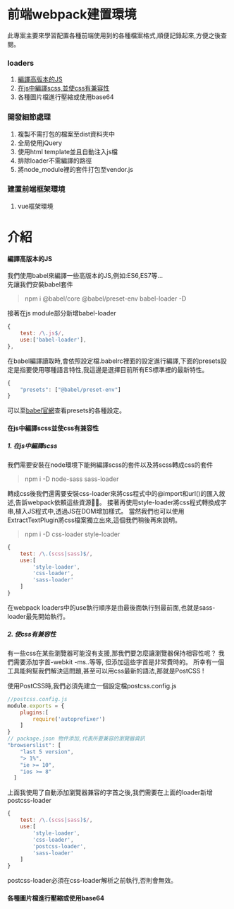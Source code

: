 # 前端webpack建置環境

此專案主要來學習配置各種前端使用到的各種檔案格式,順便記錄起來,方便之後查閱。

### loaders

1. [編譯高版本的JS](#編譯高版本的JS)
2. [在js中編譯scss,並使css有兼容性](#在js中編譯scss並使css有兼容性)
3. 各種圖片檔進行壓縮或使用base64

### 開發細節處理

1. 複製不需打包的檔案至dist資料夾中
2. 全局使用jQuery
3. 使用html template並且自動注入js檔
4. 排除loader不需編譯的路徑
5. 將node_module裡的套件打包至vendor.js

### 建置前端框架環境

1. vue框架環境


# 介紹

#### 編譯高版本的JS

我們使用babel來編譯一些高版本的JS,例如:ES6,ES7等...  
先讓我們安裝babel套件

> npm i @babel/core @babel/preset-env babel-loader -D

接著在js module部分新增babel-loader
```js
{
    test: /\.js$/,
    use:['babel-loader'],
},
```

在babel編譯讀取時,會依照設定檔.babelrc裡面的設定進行編譯,下面的presets設定是指要使用哪種語言特性,我這邊是選擇目前所有ES標準裡的最新特性。

```js
{
    "presets": ["@babel/preset-env"]
}
```

可以至[babel官網](https://babeljs.io/docs/en/presets?target="_blank")查看presets的各種設定。

#### 在js中編譯scss並使css有兼容性

##### 1. 在js中編譯scss
我們需要安裝在node環境下能夠編譯scss的套件以及將scss轉成css的套件

> npm i -D node-sass sass-loader

轉成css後我們還需要安裝css-loader來將css程式中的@import和url()的匯入敘述,告訴webpack依賴這些資源。
接著再使用style-loader將css程式轉換成字串,植入JS程式中,透過JS在DOM增加樣式。
當然我們也可以使用ExtractTextPlugin將css檔案獨立出來,這個我們稍後再來說明。

> npm i -D css-loader style-loader

```js
{
    test: /\.(scss|sass)$/,
    use:[
        'style-loader',
        'css-loader',
        'sass-loader'
    ]
}
```

在webpack loaders中的use執行順序是由最後面執行到最前面,也就是sass-loader最先開始執行。

##### 2. 使css有兼容性
有一些css在某些瀏覽器可能沒有支援,那我們要怎麼讓瀏覽器保持相容性呢？ 
我們需要添加字首-webkit -ms..等等, 但添加這些字首是非常費時的。
所幸有一個工具能夠幫我們解決這問題,甚至可以用css最新的語法,那就是PostCSS !

使用PostCSS時,我們必須先建立一個設定檔postcss.config.js

```js
//postcss.config.js
module.exports = {
    plugins:[
        require('autoprefixer')
    ]
}
// package.json 物件添加,代表所要兼容的瀏覽器資訊
"browserslist": [
    "last 5 version",
    "> 1%",
    "ie >= 10",
    "ios >= 8"
  ]
```
上面我使用了自動添加瀏覽器兼容的字首之後,我們需要在上面的loader新增postcss-loader
```js
{
    test: /\.(scss|sass)$/,
    use:[
        'style-loader',
        'css-loader',
        'postcss-loader',
        'sass-loader'
    ]
}
```
postcss-loader必須在css-loader解析之前執行,否則會無效。

#### 各種圖片檔進行壓縮或使用base64

